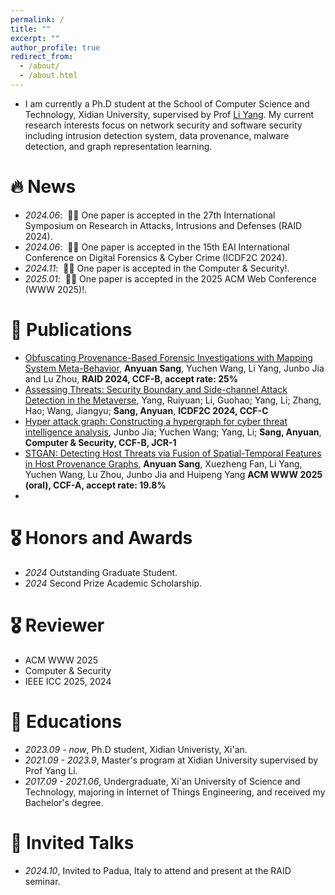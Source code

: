 ```yaml
---
permalink: /
title: ""
excerpt: ""
author_profile: true
redirect_from: 
  - /about/
  - /about.html
---
```


- I am currently a Ph.D student at the School of Computer Science and Technology, Xidian University, supervised by Prof  [Li Yang](https://web.xidian.edu.cn/yangli/). My current research interests focus on network security and software security including intrusion detection system, data provenance, malware detection, and graph representation learning. 

# 🔥 News
- *2024.06*: &nbsp;🎉🎉 One paper is accepted in the 27th International Symposium on Research in Attacks, Intrusions and Defenses (RAID 2024). 
- *2024.06*: &nbsp;🎉🎉 One paper is accepted in the 15th EAI International Conference on Digital Forensics & Cyber Crime (ICDF2C 2024).
- *2024.11*: &nbsp;🎉🎉 One paper is accepted in the Computer & Security!. 
- *2025.01*: &nbsp;🎉🎉 One paper is accepted in the 2025 ACM Web Conference (WWW 2025)!. 
# 📝 Publications 

- [Obfuscating Provenance-Based Forensic Investigations with Mapping System Meta-Behavior](https://dl.acm.org/doi/10.1145/3678890.3678916), **Anyuan Sang**, Yuchen Wang, Li Yang, Junbo Jia and Lu Zhou, **RAID 2024, CCF-B, accept rate: 25%**
- [Assessing Threats: Security Boundary and Side-channel Attack Detection in the Metaverse](https://icdf2c.eai-conferences.org/2024/accepted_papers/), Yang, Ruiyuan; Li, Guohao; Yang, Li; Zhang, Hao; Wang, Jiangyu; **Sang, Anyuan**, **ICDF2C 2024, CCF-C**
- [Hyper attack graph: Constructing a hypergraph for cyber threat intelligence analysis](https://www.sciencedirect.com/science/article/pii/S0167404824004991?via%3Dihub), Junbo Jia; Yuchen Wang; Yang, Li; **Sang, Anyuan**, **Computer \& Security, CCF-B, JCR-1**
- [STGAN: Detecting Host Threats via Fusion of Spatial-Temporal Features in Host Provenance Graphs](https://anyuan1999.github.io), **Anyuan Sang**, Xuezheng Fan, Li Yang, Yuchen Wang,  Lu Zhou, Junbo Jia and Huipeng Yang **ACM WWW 2025 (oral), CCF-A, accept rate: 19.8%**
- 
# 🎖 Honors and Awards
- *2024* Outstanding Graduate Student.
- *2024* Second Prize Academic Scholarship.

# 🎖 Reviewer
- ACM WWW 2025
- Computer \& Security
- IEEE ICC 2025, 2024

# 📖 Educations
- *2023.09 - now*, Ph.D student, Xidian Univeristy, Xi'an.
- *2021.09 - 2023.9*, Master's program at Xidian University supervised by Prof Yang Li. 
- *2017.09 - 2021.06*, Undergraduate, Xi'an University of Science and Technology, majoring in Internet of Things Engineering, and received my Bachelor's degree. 

# 💬 Invited Talks
- *2024.10*, Invited to Padua, Italy to attend and present at the RAID seminar. 

